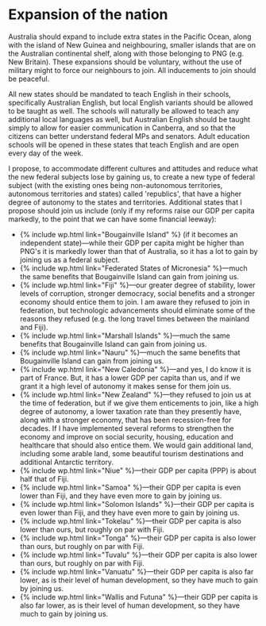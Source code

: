 Expansion of the nation
========================

Australia should expand to include extra states in the Pacific Ocean, along with the island of New Guinea and neighbouring, smaller islands that are on the Australian continental shelf, along with those belonging to PNG (e.g. New Britain). These expansions should be voluntary, without the use of military might to force our neighbours to join. All inducements to join should be peaceful. 

All new states should be mandated to teach English in their schools, specifically Australian English, but local English variants should be allowed to be taught as well. The schools will naturally be allowed to teach any additional local languages as well, but Australian English should be taught simply to allow for easier communication in Canberra, and so that the citizens can better understand federal MPs and senators. Adult education schools will be opened in these states that teach English and are open every day of the week. 

I propose, to accommodate different cultures and attitudes and reduce what the new federal subjects lose by gaining us, to create a new type of federal subject (with the existing ones being non-autonomous territories, autonomous territories and states) called 'republics', that have a higher degree of autonomy to the states and territories. Additional states that I propose should join us include (only if my reforms raise our GDP per capita markedly, to the point that we can have some financial leeway):

* {% include wp.html link="Bougainville Island" %} (if it becomes an independent state)&mdash;while their GDP per capita might be higher than PNG's it is markedly lower than that of Australia, so it has a lot to gain by joining us as a federal subject. 
* {% include wp.html link="Federated States of Micronesia" %}&mdash;much the same benefits that Bougainville Island can gain from joining us. 
* {% include wp.html link="Fiji" %}&mdash;our greater degree of stability, lower levels of corruption, stronger democracy, social benefits and a stronger economy should entice them to join. I am aware they refused to join in federation, but technologic advancements should eliminate some of the reasons they refused (e.g. the long travel times between the mainland and Fiji).
* {% include wp.html link="Marshall Islands" %}&mdash;much the same benefits that Bougainville Island can gain from joining us. 
* {% include wp.html link="Nauru" %}&mdash;much the same benefits that Bougainville Island can gain from joining us. 
* {% include wp.html link="New Caledonia" %}&mdash;and yes, I do know it is part of France. But, it has a lower GDP per capita than us, and if we grant it a high level of autonomy it makes sense for them join us. 
* {% include wp.html link="New Zealand" %}&mdash;they refused to join us at the time of federation, but if we give them enticements to join, like a high degree of autonomy, a lower taxation rate than they presently have, along with a stronger economy, that has been recession-free for decades. If I have implemented several reforms to strengthen the economy and improve on social security, housing, education and healthcare that should also entice them. We would gain additional land, including some arable land, some beautiful tourism destinations and additional Antarctic territory. 
* {% include wp.html link="Niue" %}&mdash;their GDP per capita (PPP) is about half that of Fiji. 
* {% include wp.html link="Samoa" %}&mdash;their GDP per capita is even lower than Fiji, and they have even more to gain by joining us. 
* {% include wp.html link="Solomon Islands" %}&mdash;their GDP per capita is even lower than Fiji, and they have even more to gain by joining us.
* {% include wp.html link="Tokelau" %}&mdash;their GDP per capita is also lower than ours, but roughly on par with Fiji. 
* {% include wp.html link="Tonga" %}&mdash;their GDP per capita is also lower than ours, but roughly on par with Fiji. 
* {% include wp.html link="Tuvalu" %}&mdash;their GDP per capita is also lower than ours, but roughly on par with Fiji. 
* {% include wp.html link="Vanuatu" %}&mdash;their GDP per capita is also far lower, as is their level of human development, so they have much to gain by joining us. 
* {% include wp.html link="Wallis and Futuna" %}&mdash;their GDP per capita is also far lower, as is their level of human development, so they have much to gain by joining us. 